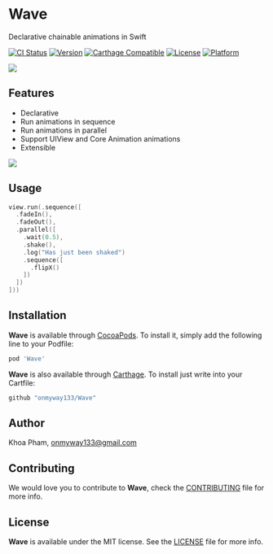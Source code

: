 # Wave
Declarative chainable animations in Swift

[![CI Status](http://img.shields.io/travis/onmyway133/Wave.svg?style=flat)](https://travis-ci.org/onmyway133/Wave)
[![Version](https://img.shields.io/cocoapods/v/Wave.svg?style=flat)](http://cocoadocs.org/docsets/Wave)
[![Carthage Compatible](https://img.shields.io/badge/Carthage-compatible-4BC51D.svg?style=flat)](https://github.com/Carthage/Carthage)
[![License](https://img.shields.io/cocoapods/l/Wave.svg?style=flat)](http://cocoadocs.org/docsets/Wave)
[![Platform](https://img.shields.io/cocoapods/p/Wave.svg?style=flat)](http://cocoadocs.org/docsets/Wave)

![](Screenshots/Banner.png)

## Features

- Declarative
- Run animations in sequence
- Run animations in parallel
- Support UIView and Core Animation animations
- Extensible

![](Screenshots/wave.gif)

## Usage

```swift
view.run(.sequence([
  .fadeIn(),
  .fadeOut(),
  .parallel([
    .wait(0.5),
    .shake(),
    .log("Has just been shaked")
    .sequence([
      .flipX()
    ])
  ])
]))
```

## Installation

**Wave** is available through [CocoaPods](http://cocoapods.org). To install
it, simply add the following line to your Podfile:

```ruby
pod 'Wave'
```

**Wave** is also available through [Carthage](https://github.com/Carthage/Carthage).
To install just write into your Cartfile:

```ruby
github "onmyway133/Wave"
```

## Author

Khoa Pham, onmyway133@gmail.com

## Contributing

We would love you to contribute to **Wave**, check the [CONTRIBUTING](https://github.com/onmyway133/Wave/blob/master/CONTRIBUTING.md) file for more info.

## License

**Wave** is available under the MIT license. See the [LICENSE](https://github.com/onmyway133/Wave/blob/master/LICENSE.md) file for more info.
